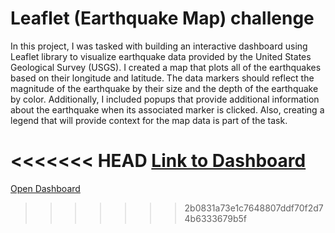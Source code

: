 # Leaflet (Earthquake Map) challenge

In this project, I was tasked with building an interactive dashboard using Leaflet library to visualize earthquake data provided by the United States Geological Survey (USGS). I created a map that plots all of the earthquakes based on their longitude and latitude. The data markers should reflect the magnitude of the earthquake by their size and the depth of the earthquake by color. Additionally, I included popups that provide additional information about the earthquake when its associated marker is clicked. Also, creating a legend that will provide context for the map data is part of the task.

<<<<<<< HEAD
[Link to Dashboard](file:///C:/Users/ashle/leaflet-challenge/index.html "Link to Dashboard")
=======
[Open Dashboard](file:///C:/Users/ashle/leaflet-challenge/index.html "Open Dashboard")



>>>>>>> 2b0831a73e1c7648807ddf70f2d74b6333679b5f

